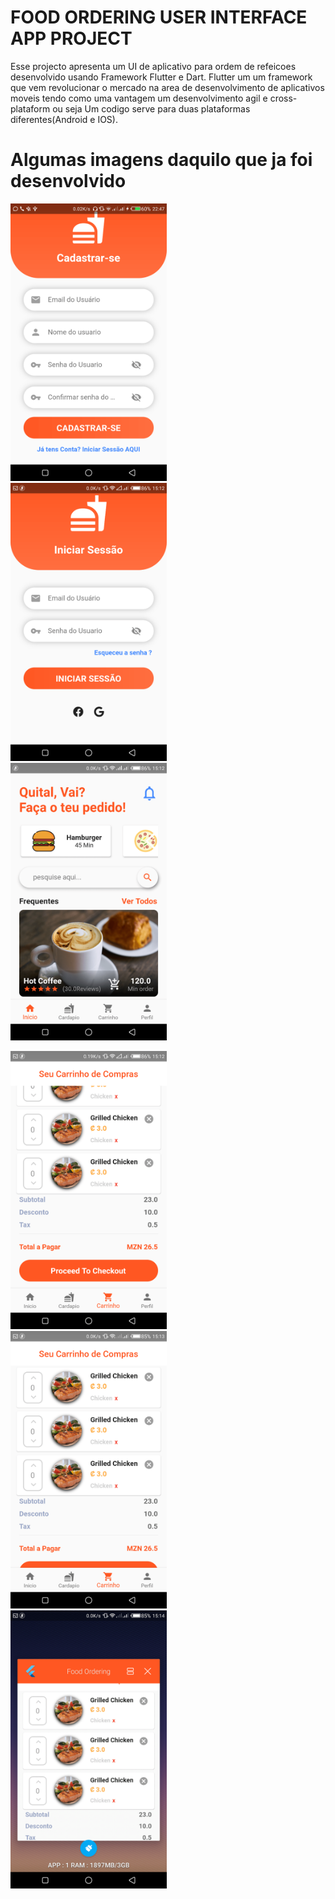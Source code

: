 # FOOD ORDERING USER INTERFACE APP PROJECT

Esse projecto apresenta um UI de aplicativo para ordem de refeicoes desenvolvido usando Framework Flutter e Dart.
Flutter um um framework que vem revolucionar o mercado na area de desenvolvimento de aplicativos moveis tendo como uma vantagem um desenvolvimento agil e cross-plataform ou seja Um codigo serve para duas plataformas diferentes(Android e IOS).

# Algumas imagens daquilo que ja foi desenvolvido
<img src="screenshots/cadastrar.png"  width="250"> &nbsp; &nbsp; <img src="screenshots/login.png"  width="250"> &nbsp; &nbsp; <img src="screenshots/inicio.png"  width="250">

<img src="screenshots/carrinho.png" width="250"> &nbsp; &nbsp; <img src="screenshots/carrinho2.png"  width="250"> &nbsp; &nbsp;  <img src="screenshots/minimizado.png"  width="250"> 








